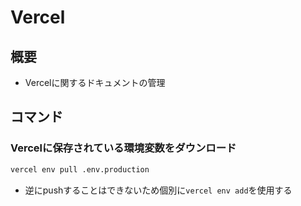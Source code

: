 # Vercel

## 概要

- Vercelに関するドキュメントの管理

## コマンド

### Vercelに保存されている環境変数をダウンロード

```sh
vercel env pull .env.production
```

- 逆にpushすることはできないため個別に`vercel env add`を使用する

